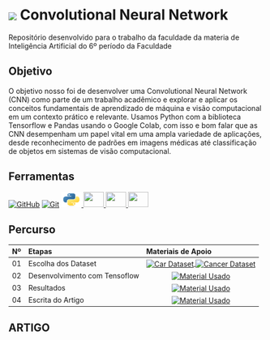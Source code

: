 <h1>
     <img align="center" width="40px" src="https://icons.veryicon.com/png/o/miscellaneous/color-work-icon/artificial-neural-network.png">
    <span> Convolutional Neural Network </span>
</h1>

Repositório desenvolvido para o trabalho da faculdade da materia de Inteligência Artificial do 6º período da Faculdade

## Objetivo
O objetivo nosso foi de desenvolver uma Convolutional Neural Network (CNN) como parte de um trabalho acadêmico e explorar e aplicar os conceitos fundamentais de aprendizado de máquina e visão computacional em um contexto prático e relevante. Usamos Python com a biblioteca Tensorflow e Pandas usando o Google Colab, com isso e bom falar que as CNN desempenham um papel vital em uma ampla variedade de aplicações, desde reconhecimento de padrões em imagens médicas até classificação de objetos em sistemas de visão computacional.

## Ferramentas
[![GitHub](https://img.shields.io/badge/GitHub-000?style=for-the-badge&logo=github&logoColor=30A3DC)](https://docs.github.com/)
[![Git](https://img.shields.io/badge/Git-000?style=for-the-badge&logo=git&logoColor=E94D5F)](https://git-scm.com/doc)
<a href="https://www.python.org/"  target="_blank">
    <img height="30" width="40" src="https://raw.githubusercontent.com/devicons/devicon/master/icons/python/python-original.svg">
</a>
<a href="https://www.tensorflow.org/?hl=pt-br"  target="_blank">
    <img height="30" width="40" src="https://upload.wikimedia.org/wikipedia/commons/2/2d/Tensorflow_logo.svg">
</a>
<a href="https://pandas.pydata.org/"  target="_blank">
    <img height="30" width="40" src="https://upload.wikimedia.org/wikipedia/commons/thumb/2/22/Pandas_mark.svg/449px-Pandas_mark.svg.png?20200210000431">
</a>
<a href="https://colab.google/"  target="_blank">
    <img height="30" width="40" src="https://upload.wikimedia.org/wikipedia/commons/d/d0/Google_Colaboratory_SVG_Logo.svg">
</a>


## Percurso
<table>
  <thead>
    <tr align="left">
      <th>Nº</th>
      <th>Etapas</th>
      <th>Materiais de Apoio</th>
    </tr>
  </thead>
  <tbody align="left">
    <tr>
      <td>01</td>
      <td>Escolha dos Dataset</td>
          <td align="center">
          <a href="https://www.kaggle.com/datasets/riotulab/car-make-model-and-generation">
                <img align="center" alt="Car Dataset" src="https://cdn-icons-png.flaticon.com/512/683/683092.png" width="50" height="50">
           </a>
          <a href="https://www.kaggle.com/datasets/mahibuzzaman/multicancer7-cancer-23-classes-combined-512x512">
               <img align="center" alt="Cancer Dataset" src="https://cdn-icons-png.flaticon.com/512/5570/5570758.png" width="50" height="50">
           </a>
          </td>
    </tr>
    <tr>
      <td>02</td>
      <td>Desenvolvimento com Tensoflow</td>
      <td align="center">
        <a href="">
           <img align="center" alt="Material Usado" src="">
        </a>
      </td>
    </tr>
    <tr>
      <td>03</td>
      <td>Resultados</td>
      <td align="center">
        <a href="">
           <img align="center" alt="Material Usado" src="">
        </a>
      </td>    
    </tr>
    <tr>
      <td>04</td>
      <td>Escrita do Artigo</td>
      <td align="center">
        <a href="">
           <img align="center" alt="Material Usado" src="">
        </a>
      </td>    
    </tr>
  </tbody>
  <tfoot></tfoot>
</table>

## ARTIGO
